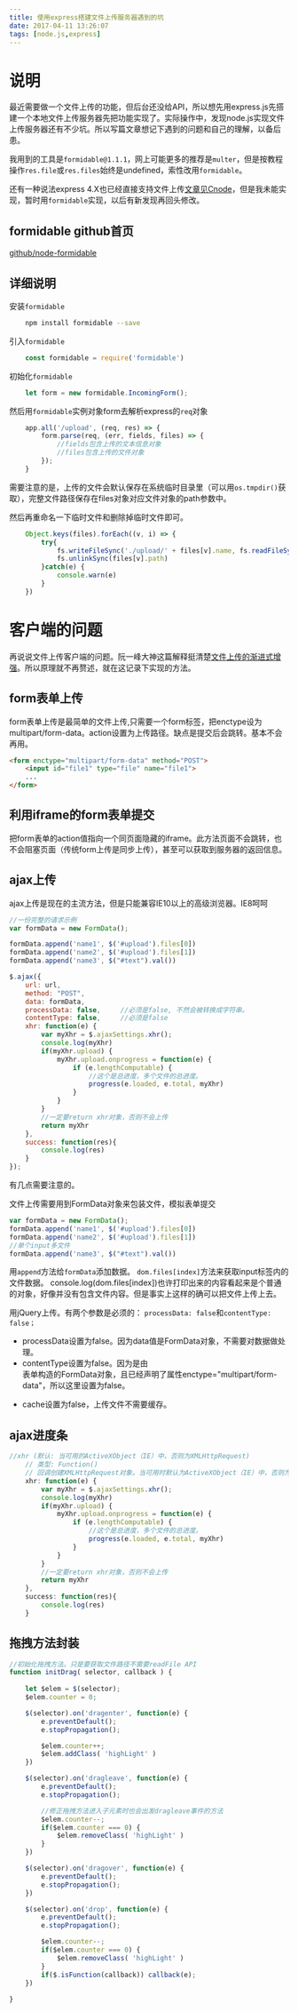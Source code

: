 ```yaml
---
title: 使用express搭建文件上传服务器遇到的坑
date: 2017-04-11 13:26:07
tags: [node.js,express]
---
```


# 说明

最近需要做一个文件上传的功能，但后台还没给API，所以想先用express.js先搭建一个本地文件上传服务器先把功能实现了。实际操作中，发现node.js实现文件上传服务器还有不少坑。所以写篇文章想记下遇到的问题和自己的理解，以备后患。

<!-- more -->

我用到的工具是`formidable@1.1.1`，网上可能更多的推荐是`multer`，但是按教程操作`res.file`或`res.files`始终是undefined，索性改用`formidable`。

还有一种说法express 4.X也已经直接支持文件上传[文章见Cnode](https://cnodejs.org/topic/4f40a4dc0feaaa4424081758)，但是我未能实现，暂时用`formidable`实现，以后有新发现再回头修改。

## formidable github首页

[github/node-formidable](https://github.com/felixge/node-formidable)

## 详细说明

安装`formidable`

```bash
    npm install formidable --save
```

引入`formidable`

``` javascript
    const formidable = require('formidable')
```

初始化`formidable`

``` javascript
    let form = new formidable.IncomingForm();
```

然后用`formidable`实例对象form去解析express的`req`对象

```javascript
    app.all('/upload', (req, res) => {
        form.parse(req, (err, fields, files) => {
            //fields包含上传的文本信息对象
            //files包含上传的文件对象
        });
    }
```

需要注意的是，上传的文件会默认保存在系统临时目录里（可以用`os.tmpdir()`获取），完整文件路径保存在files对象对应文件对象的path参数中。

然后再重命名一下临时文件和删除掉临时文件即可。

```javascript
    Object.keys(files).forEach((v, i) => {
        try{
            fs.writeFileSync('./upload/' + files[v].name, fs.readFileSync(files[v].path))
            fs.unlinkSync(files[v].path)
        }catch(e) {
            console.warn(e)
        }
    })
```

# 客户端的问题

再说说文件上传客户端的问题。阮一峰大神这篇解释挺清楚[文件上传的渐进式增强](http://www.ruanyifeng.com/blog/2012/08/file_upload.html)。所以原理就不再赘述，就在这记录下实现的方法。

## form表单上传

form表单上传是最简单的文件上传,只需要一个form标签，把enctype设为multipart/form-data。action设置为上传路径。缺点是提交后会跳转。基本不会再用。

```html
<form enctype="multipart/form-data" method="POST">
    <input id="file1" type="file" name="file1">
    ...
</form>
```

## 利用iframe的form表单提交

把form表单的action值指向一个同页面隐藏的iframe。此方法页面不会跳转，也不会阻塞页面（传统form上传是同步上传），甚至可以获取到服务器的返回信息。

## ajax上传

ajax上传是现在的主流方法，但是只能兼容IE10以上的高级浏览器。IE8呵呵

```javascript
//一份完整的请求示例
var formData = new FormData();

formData.append('name1', $('#upload').files[0])
formData.append('name2', $('#upload').files[1])
formData.append('name3', $("#text").val())

$.ajax({
    url: url,
    method: "POST",
    data: formData,
    processData: false,     //必须是false, 不然会被转换成字符串。
    contentType: false,     //必须是false
    xhr: function(e) {
        var myXhr = $.ajaxSettings.xhr();
        console.log(myXhr)
        if(myXhr.upload) {
            myXhr.upload.onprogress = function(e) {
                if (e.lengthComputable) {
                    //这个是总进度，多个文件的总进度。
                    progress(e.loaded, e.total, myXhr)
                }
            }
        }
        //一定要return xhr对象，否则不会上传
        return myXhr
    },
    success: function(res){
        console.log(res)
    }
});
```

有几点需要注意的。

文件上传需要用到FormData对象来包装文件，模拟表单提交

```js
var formData = new FormData();
formData.append('name1', $('#upload').files[0])   
formData.append('name2', $('#upload').files[1])
//单个input多文件
formData.append('name3', $("#text").val())
```

用`append`方法给`formData`添加数据。
`dom.files[index]`方法来获取input标签内的文件数据。
console.log(dom.files[index])也许打印出来的内容看起来是个普通的对象，好像并没有包含文件内容。但是事实上这样的确可以把文件上传上去。

用jQuery上传。有两个参数是必须的：
`processData: false`和`contentType: false；`

* processData设置为false。因为data值是FormData对象，不需要对数据做处理。
* contentType设置为false。因为是由<form>表单构造的FormData对象，且已经声明了属性enctype="multipart/form-data"，所以这里设置为false。
* cache设置为false，上传文件不需要缓存。

## ajax进度条

```js
//xhr (默认: 当可用的ActiveXObject（IE）中，否则为XMLHttpRequest)
    // 类型: Function()
    // 回调创建XMLHttpRequest对象。当可用时默认为ActiveXObject（IE）中，否则为XMLHttpRequest。提供覆盖你自己的执行的XMLHttpRequest或增强工厂。
    xhr: function(e) {
        var myXhr = $.ajaxSettings.xhr();
        console.log(myXhr)
        if(myXhr.upload) {
            myXhr.upload.onprogress = function(e) {
                if (e.lengthComputable) {
                    //这个是总进度，多个文件的总进度。
                    progress(e.loaded, e.total, myXhr)
                }
            }
        }
        //一定要return xhr对象，否则不会上传
        return myXhr
    },
    success: function(res){
        console.log(res)
    }
```

## 拖拽方法封装

```js
//初始化拖拽方法。只是要获取文件路径不需要readFile API
function initDrag( selector, callback ) {
    
    let $elem = $(selector);
    $elem.counter = 0;

    $(selector).on('dragenter', function(e) {
        e.preventDefault();
        e.stopPropagation();

        $elem.counter++;
        $elem.addClass( 'highLight' )
    })

    $(selector).on('dragleave', function(e) {
        e.preventDefault();
        e.stopPropagation();

        //修正拖拽方法进入子元素时也会出发dragleave事件的方法
        $elem.counter--;
        if($elem.counter === 0) {
            $elem.removeClass( 'highLight' )           
        }
    })

    $(selector).on('dragover', function(e) {
        e.preventDefault();
        e.stopPropagation();
    })

    $(selector).on('drop', function(e) {
        e.preventDefault();
        e.stopPropagation();

        $elem.counter--;
        if($elem.counter === 0) {
            $elem.removeClass( 'highLight' )
        }
        if($.isFunction(callback)) callback(e);
    })
    
}
```